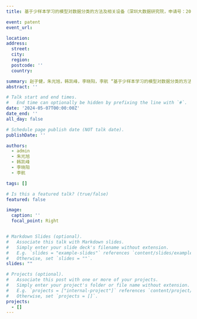 ```yaml
---
title: 基于少样本学习的模型对数据分类的方法及相关设备（深圳大数据研究院，申请号：2024108392137，2024）

event: patent
event_url: 

location: 
address:
  street: 
  city: 
  region: 
  postcode: ''
  country: 

summary: 赵子健，朱光旭，韩凯峰，李晓阳，李航 “基于少样本学习的模型对数据分类的方法及相关设备”
abstract: ''

# Talk start and end times.
#   End time can optionally be hidden by prefixing the line with `#`.
date: '2024-05-07T00:00:00Z'
date_end: ''
all_day: false

# Schedule page publish date (NOT talk date).
publishDate: ''

authors:
  - admin
  - 朱光旭
  - 韩凯峰
  - 李晓阳
  - 李航

tags: []

# Is this a featured talk? (true/false)
featured: false

image:
  caption: ''
  focal_point: Right


# Markdown Slides (optional).
#   Associate this talk with Markdown slides.
#   Simply enter your slide deck's filename without extension.
#   E.g. `slides = "example-slides"` references `content/slides/example-slides.md`.
#   Otherwise, set `slides = ""`.
slides: ""

# Projects (optional).
#   Associate this post with one or more of your projects.
#   Simply enter your project's folder or file name without extension.
#   E.g. `projects = ["internal-project"]` references `content/project/deep-learning/index.md`.
#   Otherwise, set `projects = []`.
projects:
  - []
---
```

